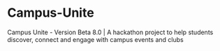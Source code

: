 # Campus-Unite
Campus Unite - Version Beta 8.0 | A hackathon project to help students discover, connect and engage with campus events and clubs
